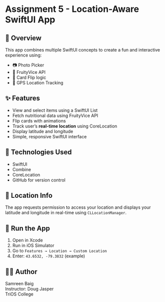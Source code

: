 # Assignment 5 - Location-Aware SwiftUI App

## 📱 Overview

This app combines multiple SwiftUI concepts to create a fun and interactive experience using:
- 📷 Photo Picker
- 🍎 FruityVice API
- 🎴 Card Flip logic
- 📍 GPS Location Tracking

## ✨ Features

- View and select items using a SwiftUI List
- Fetch nutritional data using FruityVice API
- Flip cards with animations
- Track user’s **real-time location** using CoreLocation
- Display latitude and longitude
- Simple, responsive SwiftUI interface

## 🧱 Technologies Used

- SwiftUI
- Combine
- CoreLocation
- GitHub for version control

## 📍 Location Info

The app requests permission to access your location and displays your latitude and longitude in real-time using `CLLocationManager`.

## 🚀 Run the App

1. Open in Xcode
2. Run in iOS Simulator
3. Go to `Features → Location → Custom Location`
4. Enter: `43.6532, -79.3832` (example)

## 🧑‍💻 Author

Samreen Baig  
Instructor: Doug Jasper  
TriOS College

  
